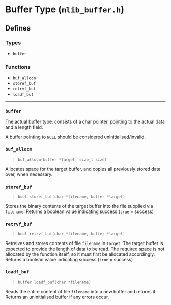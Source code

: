 # Buffer Type (`mlib_buffer.h`)

## Defines

### Types

- `buffer`

### Functions

- `buf_allocm`
- `storef_buf`
- `retrvf_buf`
- `loadf_buf`

---

### `buffer`

The actual buffer type: consists of a char pointer, pointing to the actual data and a length field.

A buffer pointing to `NULL` should be considered uninitialised/invalid.

### `buf_allocm`

> `buf_allocm(buffer *target, size_t size)`

Allocates space for the target buffer, and copies all previously stored data over, when necessary.

### `storef_buf`

> `bool storef_buf(char *filename, buffer *target)`

Stores the binary contents of the target buffer into the file supplied via `filename`. Returns a boolean value indicating success (`true` = success)

### `retrvf_buf`

> `bool retrvf_buf(char *filename, buffer *target)`

Retreives and stores contents of file `filename` in `target`. The target buffer is expected to provide the length of data to be read. The required space is not allocated by the function itself, so it must first be allocated accordingly. Returns a boolean value indicating success (`true` = success)

### `loadf_buf`

> `buffer loadf_buf(char *filename)`

Reads the entire content of file `filename` into a new buffer and returns it. Returns an uninitialised buffer if any errors occur.
